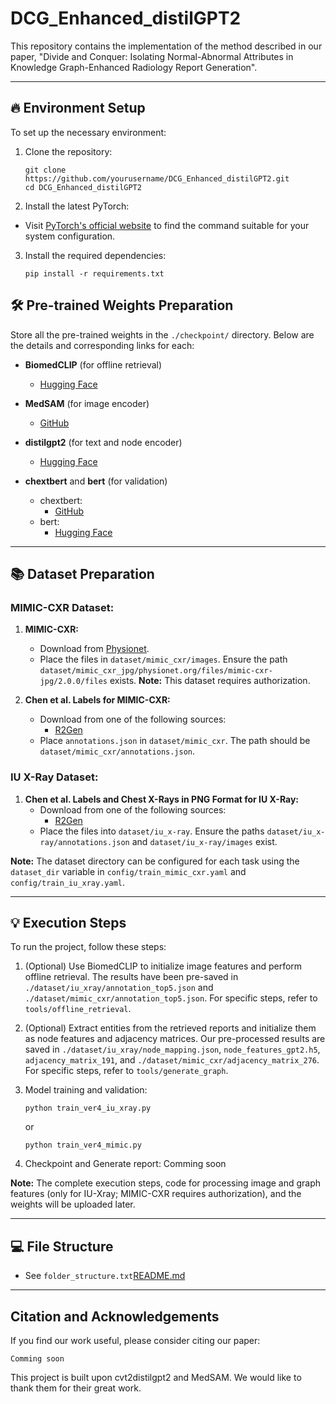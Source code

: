 # DCG_Enhanced_distilGPT2

This repository contains the implementation of the method described in our paper, "Divide and Conquer: Isolating Normal-Abnormal Attributes in Knowledge Graph-Enhanced Radiology Report Generation".

---
## 🔥 Environment Setup

To set up the necessary environment:

1. Clone the repository:
    ```
    git clone https://github.com/yourusername/DCG_Enhanced_distilGPT2.git
    cd DCG_Enhanced_distilGPT2
    ```
2. Install the latest PyTorch:
- Visit [PyTorch's official website](https://pytorch.org/) to find the command suitable for your system configuration.

3. Install the required dependencies:
    ```
    pip install -r requirements.txt
    ```
   
## 🛠️ Pre-trained Weights Preparation

Store all the pre-trained weights in the `./checkpoint/` directory. Below are the details and corresponding links for each:

- **BiomedCLIP** (for offline retrieval)
  - [Hugging Face](<https://huggingface.co/microsoft/BiomedCLIP-PubMedBERT_256-vit_base_patch16_224>)

- **MedSAM** (for image encoder)
  - [GitHub](<https://github.com/bowang-lab/medsam>)

- **distilgpt2** (for text and node encoder)
  - [Hugging Face](<https://huggingface.co/distilbert/distilgpt2>)

- **chextbert** and **bert** (for validation)
  - chextbert:
    - [GitHub](<https://github.com/stanfordmlgroup/CheXbert>)
  - bert:
    - [Hugging Face](<https://huggingface.co/google-bert/bert-base-uncased>)

---

## 📚 Dataset Preparation

### MIMIC-CXR Dataset:
1. **MIMIC-CXR:**
   - Download from [Physionet](https://physionet.org/content/mimic-cxr-jpg/2.0.0/).
   - Place the files in `dataset/mimic_cxr/images`. Ensure the path `dataset/mimic_cxr_jpg/physionet.org/files/mimic-cxr-jpg/2.0.0/files` exists.
**Note:** This dataset requires authorization.
   
2. **Chen et al. Labels for MIMIC-CXR:**
   - Download from one of the following sources:
     - [R2Gen](https://github.com/cuhksz-nlp/R2Gen)
   - Place `annotations.json` in `dataset/mimic_cxr`. The path should be `dataset/mimic_cxr/annotations.json`.

### IU X-Ray Dataset:
1. **Chen et al. Labels and Chest X-Rays in PNG Format for IU X-Ray:**
   - Download from one of the following sources:
     - [R2Gen](https://github.com/cuhksz-nlp/R2Gen)
   - Place the files into `dataset/iu_x-ray`. Ensure the paths `dataset/iu_x-ray/annotations.json` and `dataset/iu_x-ray/images` exist.

**Note:** The dataset directory can be configured for each task using the `dataset_dir` variable in `config/train_mimic_cxr.yaml` and `config/train_iu_xray.yaml`.

---

## 💡 Execution Steps

To run the project, follow these steps:

1. (Optional) Use BiomedCLIP to initialize image features and perform offline retrieval. The results have been pre-saved in `./dataset/iu_xray/annotation_top5.json` and `./dataset/mimic_cxr/annotation_top5.json`. For specific steps, refer to `tools/offline_retrieval`.


2. (Optional) Extract entities from the retrieved reports and initialize them as node features and adjacency matrices. Our pre-processed results are saved in `./dataset/iu_xray/node_mapping.json`, `node_features_gpt2.h5`, `adjacency_matrix_191`, and `./dataset/mimic_cxr/adjacency_matrix_276`. For specific steps, refer to `tools/generate_graph`.


3. Model training and validation:
    ```
    python train_ver4_iu_xray.py 
    ```
   or
    ```
   python train_ver4_mimic.py 
    ```

4. Checkpoint and Generate report: Comming soon

**Note:** The complete execution steps, code for processing image and graph features (only for IU-Xray; MIMIC-CXR requires authorization), and the weights will be uploaded later.

---

## 💻 File Structure

- See `folder_structure.txt`[README.md](README.md)


---

##  Citation and Acknowledgements

If you find our work useful, please consider citing our paper:
```
Comming soon
```

This project is built upon cvt2distilgpt2 and MedSAM. We would like to thank them for their great work.

